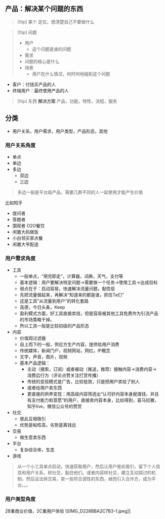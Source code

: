 ## 产品：解决某个问题的东西

>[!tip] 某个
>定位，想清楚自己不要做什么


>[!tip] 问题
> - 用户
> 	- 这个问题是谁的问题
>- 需求
 >	- 问题的核心是什么
>- 场景
>	- 用户在什么情况，何时何地碰到这个问题

- 客户：付钱买产品的人
- 终端用户：最终使用产品的人


>[!tip] 东西
> **解决方案**
> 产品，功能，特性，流程，服务

## 分类
- 用户关系，用户需求，用户类型，产品形态，其他
### 用户关系角度
- 单点
- 单边
- 多边
	- 双边
	- 三边
>多边一般是平台级产品，需要几群不同的人一起使用才能产生价值

比如知乎
- 提问者
- 答题者
- 围观者
O2O餐饮
- 闲置大妈做饭
- 小白领买家点餐
- 闲置大爷配送
### 用户需求角度
- 工具
	- 一般单点，“用完即走”，计算器，词典，天气，支付等
	- 基本逻辑：用户要解决特定问题->需要做一个任务->使用工具->达成目标
	- 弱点在于：启动容易，快速解决流量问题，黏性低
	- 先把流量做起来，再解决“知道来的都是谁，抓住Ta们“
	- 这是工具”从流量到用户“的转化套路
	- 高德，今日头条，Keep
	- 盈利模式方面，好工具直接卖钱，但是容易被其他工具免费作为引流产品的市场策略干掉。
	- 所以工具一般是比较初级的产品形态
- 内容
	- 价值观过滤器
	- 自上而下的一般，供应方生产内容，提供给用户消费
	- 传统媒体，新闻门户，视频网站，网红，IP概念
	- 文字，声音，图片，视频
	- 基本产品逻辑：
		- 主动（搜索，订阅）或者被动（推送，推荐）接触内容->消费内容->消费后行为（评论点赞关注打赏传播）
		- 传统的变现模式是广告，比较低效，只是把用户卖给了别人
		- 或者给用户卖东西
		- 更直接的供养变现：用高级内容筛选出“认可好内容本身就值钱，并且有支付能力和意愿”的用户，直接卖内容本身，比如得到，喜马拉雅，知乎live，微信公众号的赞赏
- 社交
	- 彼此互相吸引
	- 优势是粘性高，劣势是离钱远
- 交易
	- 做生意卖东西
- 平台
	- 复杂综合体，生态
- 游戏

>从一个小工具单点启动，快速获取用户，然后让用户彼此吸引，留下个人信息和用户关系，转社交，黏住他们。或者内容转社交，建立互动探讨的机制，然后设法转交易，卖一些符合调性的东西，继而引入合作方，成为平台。。。

### 用户类型角度
2B重商业价值，2C重用户体验
![[IMG_D228BBA2C7B3-1.jpeg]]